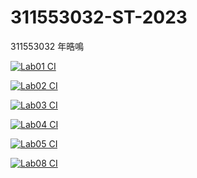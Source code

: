 # 311553032-ST-2023
311553032 年晧鳴

[![Lab01 CI](https://github.com/niangao19/311553032-ST-2023/actions/workflows/Lab01-CI.yml/badge.svg)](https://github.com/niangao19/311553032-ST-2023/actions/workflows/Lab01-CI.yml)

[![Lab02 CI](https://github.com/niangao19/311553032-ST-2023/actions/workflows/Lab02-CI.yml/badge.svg)](https://github.com/niangao19/311553032-ST-2023/actions/workflows/Lab02-CI.yml)

[![Lab03 CI](https://github.com/niangao19/311553032-ST-2023/actions/workflows/Lab03-CI.yml/badge.svg)](https://github.com/niangao19/311553032-ST-2023/actions/workflows/Lab03-CI.yml)

[![Lab04 CI](https://github.com/niangao19/311553032-ST-2023/actions/workflows/Lab04-CI.yml/badge.svg)](https://github.com/niangao19/311553032-ST-2023/actions/workflows/Lab04-CI.yml)

[![Lab05 CI](https://github.com/niangao19/311553032-ST-2023/actions/workflows/Lab05-CI.yml/badge.svg)](https://github.com/niangao19/311553032-ST-2023/actions/workflows/Lab05-CI.yml)

[![Lab08 CI](https://github.com/niangao19/311553032-ST-2023/actions/workflows/Lab08-CI.yml/badge.svg)](https://github.com/niangao19/311553032-ST-2023/actions/workflows/Lab08-CI.yml)
